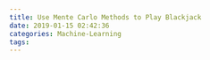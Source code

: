 ```yaml
---
title: Use Mente Carlo Methods to Play Blackjack
date: 2019-01-15 02:42:36
categories: Machine-Learning
tags:
---
```

